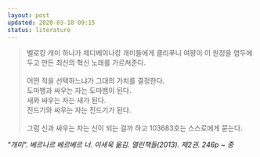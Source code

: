 ```yaml
---
layout: post
updated: 2020-03-18 09:15
status: literature
---
```


> 벨로캉 개미 하나가 제디베이나캉 개미들에게 클리푸니 여왕이 이 원정을 염두에 두고 만든 최신의 혁신 노래를 가르쳐준다.<br><br>
> 어떤 적을 선택하느냐가 그대의 가치를 결정한다.<br>
> 도마뱀과 싸우는 자는 도마뱀이 된다.<br>
> 새와 싸우는 자는 새가 된다.<br>
> 진드기와 싸우는 자는 진드기가 된다.<br><br>
> 그럼 신과 싸우는 자는 신이 되는 걸까 하고 103683호는 스스로에게 묻는다.

_"개미". 베르나르 베르베르 너. 이세욱 옮김. 열린책들(2013). 제2권. 246p ~ 중_
